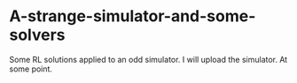# A-strange-simulator-and-some-solvers
Some RL solutions applied to an odd simulator.
I will upload the simulator. At some point.

